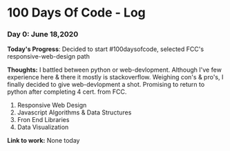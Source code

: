 # 100 Days Of Code - Log

### Day 0: June 18,2020 

**Today's Progress**: Decided to start #100daysofcode, selected FCC's responsive-web-design path

**Thoughts:** I battled between python or web-devlopment. Although I've few experience here & there it mostly is stackoverflow. Weighing con's & pro's, I finally decided to give web-devlopment a shot. Promising to return to python after completing 4 cert. from FCC. 
1. Responsive Web Design
2. Javascript Algorithms & Data Structures
3. Fron End Libraries
4. Data Visualization

**Link to work:** None today
